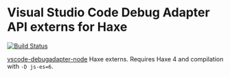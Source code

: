 # Visual Studio Code Debug Adapter API externs for Haxe
[![Build Status](https://travis-ci.org/vshaxe/vscode-debugadapter-extern.svg?branch=master)](https://travis-ci.org/vshaxe/vscode-debugadapter-extern)

[vscode-debugadapter-node](https://github.com/Microsoft/vscode-debugadapter-node) Haxe externs. Requires Haxe 4 and compilation with `-D js-es=6`.

